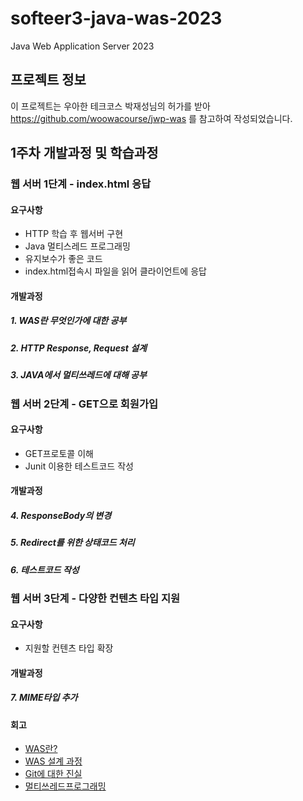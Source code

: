 # softeer3-java-was-2023

Java Web Application Server 2023

## 프로젝트 정보 

이 프로젝트는 우아한 테크코스 박재성님의 허가를 받아 https://github.com/woowacourse/jwp-was 
를 참고하여 작성되었습니다.

## 1주차 개발과정 및 학습과정 
### 웹 서버 1단계 - index.html 응답 
#### 요구사항
- HTTP 학습 후 웹서버 구현
- Java 멀티스레드 프로그래밍
- 유지보수가 좋은 코드
- index.html접속시 파일을 읽어 클라이언트에 응답

#### 개발과정 
##### 1. WAS란 무엇인가에 대한 공부
##### 2. HTTP Response, Request 설계
##### 3. JAVA에서 멀티쓰레드에 대해 공부

### 웹 서버 2단계 - GET으로 회원가입 
#### 요구사항
- GET프로토콜 이해 
- Junit 이용한 테스트코드 작성 

#### 개발과정
##### 4. ResponseBody의 변경 
##### 5. Redirect를 위한 상태코드 처리 
##### 6. 테스트코드 작성 

### 웹 서버 3단계 - 다양한 컨텐츠 타입 지원
#### 요구사항
- 지원할 컨텐츠 타입 확장

#### 개발과정
##### 7. MIME타입 추가

#### 회고 
- [WAS란?](https://b1ackhand.tistory.com/260)
- [WAS 설계 과정](https://b1ackhand.tistory.com/262)
- [Git에 대한 진실](https://b1ackhand.tistory.com/261)
- [멀티쓰레드프로그래밍](https://b1ackhand.tistory.com/263)



